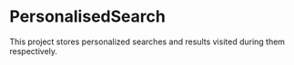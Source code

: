 # PersonalisedSearch

This project stores personalized searches and results visited during them respectively.
